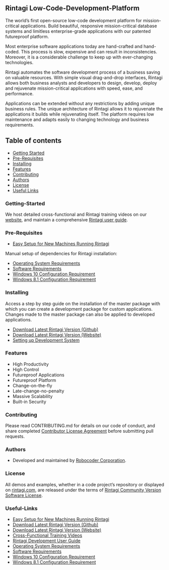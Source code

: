## Rintagi Low-Code-Development-Platform

The world’s first open-source low-code development platform for mission-critical applications. Build beautiful, responsive mission-critical database systems and limitless enterprise-grade applications with our patented futureproof platform. 

Most enterprise software applications today are hand-crafted and hand-coded. This process is slow, expensive and can result in inconsistencies. Moreover, it is a considerable challenge to keep up with ever-changing technologies. 

Rintagi automates the software development process of a business saving on valuable resources. With simple visual drag-and-drop interfaces, Rintagi allows both business analysts and developers to design, develop, deploy and rejuvenate mission-critical applications with speed, ease, and performance. 

Applications can be extended without any restrictions by adding unique business rules. The unique architecture of Rintagi allows it to rejuvenate the applications it builds while rejuvenating itself. The platform requires low maintenance and adapts easily to changing technology and business requirements. 


## Table of contents

- [Getting Started](#getting-started)
- [Pre-Requisites](#pre-requisites)
- [Installing](#installing)
- [Features](#features)
- [Contributing](#contributing)
- [Authors](#authors)
- [License](#license)
- [Useful Links](#useful-links)


### Getting-Started
We host detailed cross-functional and Rintagi training videos on our [website](https://www.rintagi.com/video.aspx), and maintain a comprehensive [Rintagi user guide](https://www.rintagi.com/Docs/site/index.html). 

### Pre-Requisites
* [Easy Setup for New Machines Running Rintagi](https://github.com/Rintagi/Low-Code-Development-Platform/tree/master/DeploySetup)

Manual setup of dependencies for Rintagi installation:
* [Operating System Requirements](https://www.rintagi.com/docs/site/Initial-Setup/index.html#operating-system-requirements)
* [Software Requirements](https://www.rintagi.com/docs/site/Initial-Setup/index.html#software-requirements)
* [Windows 10 Configuration Requirement](https://www.rintagi.com/docs/site/Initial-Setup/index.html#windows-10-configuration-requirement) 
* [Windows 8.1 Configuration Requirement](https://www.rintagi.com/docs/site/Initial-Setup/index.html#windows-81-configuration-requirement) 


### Installing
Access a step by step guide on the installation of the master package with which you can create a development package for custom applications. Changes made to the master package can also be applied to developed applications.

* [Download Latest Rintagi Version (Github)](https://github.com/Rintagi/Low-Code-Development-Platform/tree/master/DeployExt)
* [Download Latest Rintagi Version (Website)](https://www.rintagi.com)
* [Setting up Development System](https://www.rintagi.com/docs/site/Initial-Setup/index.html#installation)

### Features

+ High Productivity
+ High Control
+ Futureproof Applications
+ Futureproof Platform
+ Change-on-the-fly
+ Late-change-no-penalty
+ Massive Scalability
+ Built-in Security

### Contributing
Please read CONTRIBUTING.md for details on our code of conduct, and share completed [Contributor License Agreement](https://github.com/Rintagi/Low-Code-Development-Platform/blob/master/Contributor%20License%20Agreement.pdf) before submitting pull requests.

### Authors
* Developed and maintained by [Robocoder Corporation](https://www.robocoder.com).

### License

All demos and examples, whether in a code project’s repository or displayed on [rintagi.com](https://www.rintagi.com), are released under the terms of [Rintagi Community Version Software License](https://github.com/Rintagi/Low-Code-Development-Platform/blob/master/LICENSE).

### Useful-Links 
* [Easy Setup for New Machines Running Rintagi](https://github.com/Rintagi/Low-Code-Development-Platform/tree/master/DeploySetup)
* [Download Latest Rintagi Version (Github)](https://github.com/Rintagi/Low-Code-Development-Platform/tree/master/DeployExt)
* [Download Latest Rintagi Version (Website)](https://www.rintagi.com)
* [Cross-Functional Training Videos](https://www.rintagi.com/video.aspx)
* [Rintagi Development User Guide](https://www.rintagi.com/docs/site/index.html)
* [Operating System Requirements](https://www.rintagi.com/docs/site/Initial-Setup/index.html#operating-system-requirements)
* [Software Requirements](https://www.rintagi.com/docs/site/Initial-Setup/index.html#software-requirements)
* [Windows 10 Configuration Requirement](https://www.rintagi.com/docs/site/Initial-Setup/index.html#windows-10-configuration-requirement) 
* [Windows 8.1 Configuration Requirement](https://www.rintagi.com/docs/site/Initial-Setup/index.html#windows-81-configuration-requirement) 
